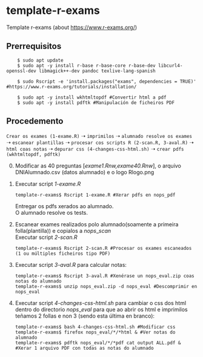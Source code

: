 template-r-exams
================

Template r-exams (about <https://www.r-exams.org/>)

Prerrequisitos
--------------
        $ sudo apt update
        $ sudo apt -y install r-base r-base-core r-base-dev libcurl4-openssl-dev libmagick++-dev pandoc texlive-lang-spanish

        $ sudo Rscript -e 'install.packages("exams", dependencies = TRUE)' #https://www.r-exams.org/tutorials/installation/

        $ sudo apt -y install wkhtmltopdf #Convertir html a pdf
        $ sudo apt -y install pdftk #Manipulación de ficheiros PDF

Procedemento
------------

`Crear os exames (1-exame.R)` ➝ `imprimilos` ➝ `alumnado resolve os exames` ➝ `escanear plantillas` ➝ `procesar cos scripts R (2-scan.R, 3-aval.R)` ➝ `html coas notas` ➝ `depurar css (4-changes-css-html.sh)` ➝ `crear pdfs (wkhtmltopdf, pdftk)`


0.  Modificar as 40 preguntas \[*exame1.Rnw,exame40.Rnw*\], o arquivo DNIAlumnado.csv (datos alumnado) e o logo Rlogo.png

1.  Executar script *1-exame.R*

        template-r-exams$ Rscript 1-exame.R #Xerar pdfs en nops_pdf

    Entregar os pdfs xerados ao alumnado.\
    O alumnado resolve os tests.

2.  Escanear exames realizados polo alumnado(soamente a primeira
    folla(plantilla)) e copialos a *nops*\_*scan*\
    Executar script *2-scan.R*

        template-r-exams$ Rscript 2-scan.R #Procesar os exames escaneados (1 ou múltiples ficheiros tipo PDF)

3.  Executar script *3-aval.R* para calcular notas:

        template-r-exams$ Rscript 3-aval.R #Xenérase un nops_eval.zip coas notas do alumnado
        template-r-exams$ unzip nops_eval.zip -d nops_eval #Descomprimir en nops_eval

4.  Executar script *4-changes-css-html.sh* para cambiar o css dos html
    dentro do directorio *nops*\_*eval* para que ao abrir os html e
    imprimilos teñamos 2 follas e non 3 (sendo esta última en branco):

        template-r-exams$ bash 4-changes-css-html.sh #Modificar css
        template-r-exams$ firefox nops_eval/*/*html & #Ver notas do alumnado
        template-r-exams$ pdftk nops_eval/*/*pdf cat output ALL.pdf & #Xerar 1 arquivo PDF con todas as notas do alumnado

